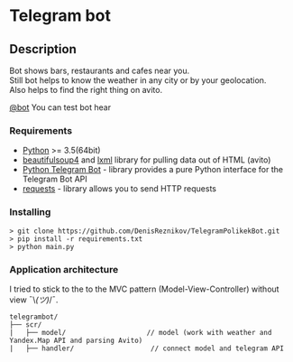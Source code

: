 
# Telegram  bot

## Description 
Bot shows bars, restaurants and cafes near you.\
Still bot helps to know the weather in any city or by your geolocation.\
Also helps to find the right thing on avito.

[@bot](https://t.me/trpko_70115_bot) You can test bot hear

### Requirements
* [Python](https://www.python.org) >= 3.5(64bit)
* [beautifulsoup4](https://github.com/wention/BeautifulSoup4) and [lxml](https://github.com/lxml/lxml) library for pulling data out of HTML (avito)  
* [Python Telegram Bot](https://github.com/python-telegram-bot/python-telegram-bot) - library provides a pure Python interface for the Telegram Bot API
* [requests](https://github.com/psf/requests) - library allows you to send HTTP requests
 ### Installing  
    > git clone https://github.com/DenisReznikov/TelegramPolikekBot.git
    > pip install -r requirements.txt
    > python main.py
    
### Application architecture
I tried to stick to the to the MVC pattern (Model-View-Controller) without view ¯\\_(ツ)_/¯.
```
telegrambot/
├── scr/ 
|   ├── model/                    // model (work with weather and Yandex.Map API and parsing Avito)
|   ├── handler/                   // connect model and telegram API
```
